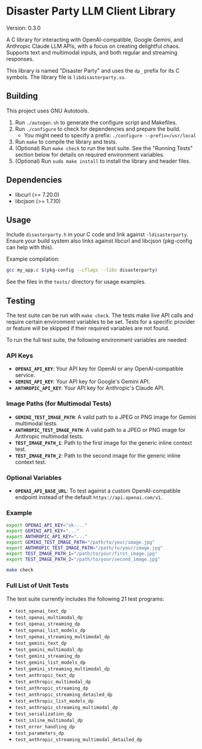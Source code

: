 # Disaster Party LLM Client Library

Version: 0.3.0

A C library for interacting with OpenAI-compatible, Google Gemini, and Anthropic Claude LLM APIs, with a focus on creating delightful chaos. Supports text and multimodal inputs, and both regular and streaming responses.

This library is named "Disaster Party" and uses the `dp_` prefix for its C symbols. The library file is `libdisasterparty.so`.

## Building

This project uses GNU Autotools.

1.  Run `./autogen.sh` to generate the configure script and Makefiles.
2.  Run `./configure` to check for dependencies and prepare the build.
    * You might need to specify a prefix: `./configure --prefix=/usr/local`
3.  Run `make` to compile the library and tests.
4.  (Optional) Run `make check` to run the test suite. See the "Running Tests" section below for details on required environment variables.
5.  (Optional) Run `sudo make install` to install the library and header files.

## Dependencies

* libcurl (>= 7.20.0)
* libcjson (>= 1.7.10)

## Usage

Include `disasterparty.h` in your C code and link against `-ldisasterparty`.
Ensure your build system also links against libcurl and libcjson (pkg-config can help with this).

Example compilation:
```sh
gcc my_app.c $(pkg-config --cflags --libs disasterparty)
```

See the files in the `tests/` directory for usage examples.

## Testing

The test suite can be run with `make check`. The tests make live API calls and require certain environment variables to be set. Tests for a specific provider or feature will be skipped if their required variables are not found.

To run the full test suite, the following environment variables are needed:

### API Keys
* **`OPENAI_API_KEY`**: Your API key for OpenAI or any OpenAI-compatible service.
* **`GEMINI_API_KEY`**: Your API key for Google's Gemini API.
* **`ANTHROPIC_API_KEY`**: Your API key for Anthropic's Claude API.

### Image Paths (for Multimodal Tests)
* **`GEMINI_TEST_IMAGE_PATH`**: A valid path to a JPEG or PNG image for Gemini multimodal tests.
* **`ANTHROPIC_TEST_IMAGE_PATH`**: A valid path to a JPEG or PNG image for Anthropic multimodal tests.
* **`TEST_IMAGE_PATH_1`**: Path to the first image for the generic inline context test.
* **`TEST_IMAGE_PATH_2`**: Path to the second image for the generic inline context test.

### Optional Variables
* **`OPENAI_API_BASE_URL`**: To test against a custom OpenAI-compatible endpoint instead of the default `https://api.openai.com/v1`.

### Example
```sh
export OPENAI_API_KEY="sk-..."
export GEMINI_API_KEY="..."
export ANTHROPIC_API_KEY="..."
export GEMINI_TEST_IMAGE_PATH="/path/to/your/image.jpg"
export ANTHROPIC_TEST_IMAGE_PATH="/path/to/your/image.jpg"
export TEST_IMAGE_PATH_1="/path/to/your/first_image.jpg"
export TEST_IMAGE_PATH_2="/path/to/your/second_image.jpg"

make check
```

### Full List of Unit Tests
The test suite currently includes the following 21 test programs:

* `test_openai_text_dp`
* `test_openai_multimodal_dp`
* `test_openai_streaming_dp`
* `test_openai_list_models_dp`
* `test_openai_streaming_multimodal_dp`
* `test_gemini_text_dp`
* `test_gemini_multimodal_dp`
* `test_gemini_streaming_dp`
* `test_gemini_list_models_dp`
* `test_gemini_streaming_multimodal_dp`
* `test_anthropic_text_dp`
* `test_anthropic_multimodal_dp`
* `test_anthropic_streaming_dp`
* `test_anthropic_streaming_detailed_dp`
* `test_anthropic_list_models_dp`
* `test_anthropic_streaming_multimodal_dp`
* `test_serialization_dp`
* `test_inline_multimodal_dp`
* `test_error_handling_dp`
* `test_parameters_dp`
* `test_anthropic_streaming_multimodal_detailed_dp`
